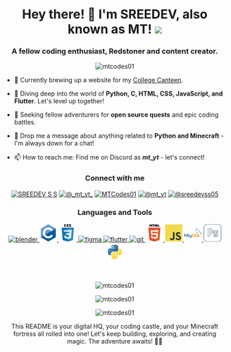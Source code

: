 <h1 align="center">Hey there! 👋 I'm SREEDEV, also known as MT! <img src="https://media.giphy.com/media/WUlplcMpOCEmTGBtBW/giphy.gif" width="40"></h1>
<h3 align="center">A fellow coding enthusiast, Redstoner and content creator.</h3>

<p align="center"><img src="https://github-profile-trophy.vercel.app/?username=mtcodes01&theme=darkhub" alt="mtcodes01" /></a> </p>

- 🔭 Currently brewing up a website for my [College Canteen](https://github.com/MTCodes01/College-Canteen).

- 🌱 Diving deep into the world of **Python, C, HTML, CSS, JavaScript, and Flutter**. Let's level up together!

- 👯 Seeking fellow adventurers for **open source quests** and epic coding battles.

- 💬 Drop me a message about anything related to **Python and Minecraft** - I'm always down for a chat!

- 📫 How to reach me: Find me on Discord as **_mt_yt_** - let's connect!

<h3 align="center" class="title">Connect with me</h3>
      <p align="center">
        <a
          href="https://www.linkedin.com/in/sreedev-ss-3096aa291/"
          target="blank"
          ><img
            align="center"
            src="https://raw.githubusercontent.com/rahuldkjain/github-profile-readme-generator/master/src/images/icons/Social/linked-in-alt.svg"
            alt="SREEDEV S S"
            height="30"
            width="40"
        /></a>
        <a href="https://instagram.com/_mt_yt_" target="blank"
          ><img
            align="center"
            src="https://raw.githubusercontent.com/rahuldkjain/github-profile-readme-generator/master/src/images/icons/Social/instagram.svg"
            alt="@_mt_yt_"
            height="30"
            width="40"
        /></a>
        <a href="https://github.com/MTCodes01" target="blank"
          ><img
            align="center"
            src="https://raw.githubusercontent.com/rahuldkjain/github-profile-readme-generator/master/src/images/icons/Social/github.svg"
            alt="MTCodes01"
            height="30"
            width="40"
        /></a>
        <a href="https://www.youtube.com/@mt_yt" target="blank"
          ><img
            align="center"
            src="https://raw.githubusercontent.com/rahuldkjain/github-profile-readme-generator/master/src/images/icons/Social/youtube.svg"
            alt="@mt_yt"
            height="30"
            width="40"
        /></a>
        <a href="https://www.hackerrank.com/sreedevss05" target="blank"
          ><img
            align="center"
            src="https://raw.githubusercontent.com/rahuldkjain/github-profile-readme-generator/master/src/images/icons/Social/hackerrank.svg"
            alt="@sreedevss05"
            height="30"
            width="40"
        /></a>
      </p>
      <h3 align="center" class="title">Languages and Tools</h3>
      <p align="center">
        <a href="https://www.blender.org/" target="_blank" rel="noreferrer">
          <img
            src="https://download.blender.org/branding/community/blender_community_badge_white.svg"
            alt="blender"
            width="40"
            height="40"
          />
        </a>
        <a
          href="https://www.cprogramming.com/"
          target="_blank"
          rel="noreferrer"
        >
          <img
            src="https://raw.githubusercontent.com/devicons/devicon/master/icons/c/c-original.svg"
            alt="c"
            width="40"
            height="40"
          />
        </a>
        <a
          href="https://www.w3schools.com/css/"
          target="_blank"
          rel="noreferrer"
        >
          <img
            src="https://raw.githubusercontent.com/devicons/devicon/master/icons/css3/css3-original-wordmark.svg"
            alt="css3"
            width="40"
            height="40"
          />
        </a>
        <a href="https://www.figma.com/" target="_blank" rel="noreferrer">
          <img
            src="https://www.vectorlogo.zone/logos/figma/figma-icon.svg"
            alt="figma"
            width="40"
            height="40"
          />
        </a>
        <a href="https://flutter.dev" target="_blank" rel="noreferrer">
          <img
            src="https://www.vectorlogo.zone/logos/flutterio/flutterio-icon.svg"
            alt="flutter"
            width="40"
            height="40"
          />
        </a>
        <a href="https://git-scm.com/" target="_blank" rel="noreferrer">
          <img
            src="https://www.vectorlogo.zone/logos/git-scm/git-scm-icon.svg"
            alt="git"
            width="40"
            height="40"
          />
        </a>
        <a href="https://www.w3.org/html/" target="_blank" rel="noreferrer">
          <img
            src="https://raw.githubusercontent.com/devicons/devicon/master/icons/html5/html5-original-wordmark.svg"
            alt="html5"
            width="40"
            height="40"
          />
        </a>
        <a
          href="https://developer.mozilla.org/en-US/docs/Web/JavaScript"
          target="_blank"
          rel="noreferrer"
        >
          <img
            src="https://raw.githubusercontent.com/devicons/devicon/master/icons/javascript/javascript-original.svg"
            alt="javascript"
            width="40"
            height="40"
          />
        </a>
        <a href="https://www.mysql.com/" target="_blank" rel="noreferrer">
          <img
            src="https://raw.githubusercontent.com/devicons/devicon/master/icons/mysql/mysql-original-wordmark.svg"
            alt="mysql"
            width="40"
            height="40"
          />
        </a>
        <a href="https://www.photoshop.com/en" target="_blank" rel="noreferrer">
          <img
            src="https://raw.githubusercontent.com/devicons/devicon/master/icons/photoshop/photoshop-line.svg"
            alt="photoshop"
            width="40"
            height="40"
          />
        </a>
        <a href="https://www.python.org" target="_blank" rel="noreferrer">
          <img
            src="https://raw.githubusercontent.com/devicons/devicon/master/icons/python/python-original.svg"
            alt="python"
            width="40"
            height="40"
          />
        </a>
      </p>
      <br />
<p></p>
<p align="center">
  <img src="https://github-readme-stats.vercel.app/api/top-langs?username=mtcodes01&theme=dark&show_icons=true&locale=en&layout=compact" alt="mtcodes01" />
</p>
<p align="center">
  <img src="https://github-readme-stats.vercel.app/api?username=mtcodes01&theme=dark&show_icons=true&locale=en" alt="mtcodes01" />
</p>
<p align="center">
  <img src="https://github-readme-streak-stats.herokuapp.com/?user=mtcodes01&theme=dark&" alt="mtcodes01" />
</p>

<!--
<h3 align="center">Support:</h3>
<p align="center">
  <a href="https://www.buymeacoffee.com/MT-yt">
    <img src="https://seeklogo.com/images/B/buy-me-a-coffee-logo-F1878A1EB2-seeklogo.com.png" height="50" width="50" alt="Coffee" />
  </a>
  <span style="vertical-align: middle; font-size: 18px;">Buy me a coffee!</span>
</p>
-->
<div align="center">
This README is your digital HQ, your coding castle, and your Minecraft fortress all rolled into one! Let's keep building, exploring, and creating magic. The adventure awaits! 🚀✨
</div>
